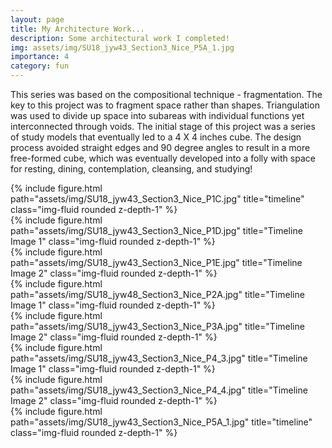 ```yaml
---
layout: page
title: My Architecture Work...
description: Some architectural work I completed!
img: assets/img/SU18_jyw43_Section3_Nice_P5A_1.jpg
importance: 4
category: fun
---
```


This series was based on the compositional technique - fragmentation. The key to this project was to fragment space rather than shapes. Triangulation was used to divide up space into subareas with individual functions yet interconnected through voids. The initial stage of this project was a series of study models that eventually led to a 4 X 4 inches cube. The design process avoided straight edges and 90 degree angles to result in a more free-formed cube, which was eventually developed into a folly with space for resting, dining, contemplation, cleansing, and studying!

<div class="row">
    <div class="col-sm mt-3 mt-md-0">
        {% include figure.html path="assets/img/SU18_jyw43_Section3_Nice_P1C.jpg" title="timeline" class="img-fluid rounded z-depth-1" %}
    </div>
</div>

<div class="row">
    <div class="col-sm mt-3 mt-md-0">
        {% include figure.html path="assets/img/SU18_jyw43_Section3_Nice_P1D.jpg" title="Timeline Image 1" class="img-fluid rounded z-depth-1" %}
    </div>
    <div class="col-sm mt-3 mt-md-0">
        {% include figure.html path="assets/img/SU18_jyw43_Section3_Nice_P1E.jpg" title="Timeline Image 2" class="img-fluid rounded z-depth-1" %}
    </div>
</div>

<div class="row">
    <div class="col-sm mt-3 mt-md-0">
        {% include figure.html path="assets/img/SU18_jyw48_Section3_Nice_P2A.jpg" title="Timeline Image 1" class="img-fluid rounded z-depth-1" %}
    </div>
    <div class="col-sm mt-3 mt-md-0">
        {% include figure.html path="assets/img/SU18_jyw43_Section3_Nice_P3A.jpg" title="Timeline Image 2" class="img-fluid rounded z-depth-1" %}
    </div>
</div>

<div class="row">
    <div class="col-sm mt-3 mt-md-0">
        {% include figure.html path="assets/img/SU18_jyw43_Section3_Nice_P4_3.jpg" title="Timeline Image 1" class="img-fluid rounded z-depth-1" %}
    </div>
    <div class="col-sm mt-3 mt-md-0">
        {% include figure.html path="assets/img/SU18_jyw43_Section3_Nice_P4_4.jpg" title="Timeline Image 2" class="img-fluid rounded z-depth-1" %}
    </div>
</div>

<div class="row">
    <div class="col-sm mt-3 mt-md-0">
        {% include figure.html path="assets/img/SU18_jyw43_Section3_Nice_P5A_1.jpg" title="timeline" class="img-fluid rounded z-depth-1" %}
    </div>
</div>